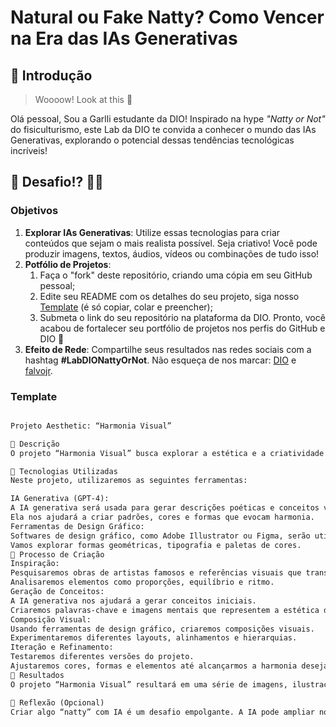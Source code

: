 # Natural ou Fake Natty? Como Vencer na Era das IAs Generativas

## 🚀 Introdução

> Woooow! Look at this 👀

Olá pessoal, Sou a Garlli estudante da DIO! Inspirado na hype _"Natty or Not"_ do fisiculturismo, este Lab da DIO te convida a conhecer o mundo das IAs Generativas, explorando o potencial dessas tendências tecnológicas incríveis!

## 🎯 Desafio!? 💪🤓

### Objetivos

1. **Explorar IAs Generativas**: Utilize essas tecnologias para criar conteúdos que sejam o mais realista possível. Seja criativo! Você pode produzir imagens, textos, áudios, vídeos ou combinações de tudo isso!
1. **Potfólio de Projetos**:
    1. Faça o "fork" deste repositório, criando uma cópia em seu GitHub pessoal;
    2. Edite seu README com os detalhes do seu projeto, siga nosso [Template](#template) (é só copiar, colar e preencher);
    3. Submeta o link do seu repositório na plataforma da DIO. Pronto, você acabou de fortalecer seu portfólio de projetos nos perfis do GitHub e DIO 🚀
1. **Efeito de Rede**: Compartilhe seus resultados nas redes sociais com a hashtag **#LabDIONattyOrNot**. Não esqueça de nos marcar: [DIO](https://www.linkedin.com/school/dio-makethechange) e [falvojr](https://www.linkedin.com/in/falvojr).

### Template

```markdown

Projeto Aesthetic: “Harmonia Visual”

📒 Descrição
O projeto “Harmonia Visual” busca explorar a estética e a criatividade por meio da combinação de elementos visuais. Inspirado pela simplicidade e elegância, este projeto visa criar uma experiência visual agradável para o público.

🤖 Tecnologias Utilizadas
Neste projeto, utilizaremos as seguintes ferramentas:

IA Generativa (GPT-4):
A IA generativa será usada para gerar descrições poéticas e conceitos visuais.
Ela nos ajudará a criar padrões, cores e formas que evocam harmonia.
Ferramentas de Design Gráfico:
Softwares de design gráfico, como Adobe Illustrator ou Figma, serão utilizados para criar composições visuais.
Vamos explorar formas geométricas, tipografia e paletas de cores.
🧐 Processo de Criação
Inspiração:
Pesquisaremos obras de artistas famosos e referências visuais que transmitam harmonia.
Analisaremos elementos como proporções, equilíbrio e ritmo.
Geração de Conceitos:
A IA generativa nos ajudará a gerar conceitos iniciais.
Criaremos palavras-chave e imagens mentais que representem a estética desejada.
Composição Visual:
Usando ferramentas de design gráfico, criaremos composições visuais.
Experimentaremos diferentes layouts, alinhamentos e hierarquias.
Iteração e Refinamento:
Testaremos diferentes versões do projeto.
Ajustaremos cores, formas e elementos até alcançarmos a harmonia desejada.
🚀 Resultados
O projeto “Harmonia Visual” resultará em uma série de imagens, ilustrações ou até mesmo animações que transmitam uma sensação de equilíbrio, serenidade e beleza. Essas criações poderão ser usadas em design de interfaces, arte digital ou até mesmo como inspiração para outros projetos.

💭 Reflexão (Opcional)
Criar algo “natty” com IA é um desafio empolgante. A IA pode ampliar nossa criatividade e nos levar a explorar novas possibilidades estéticas. No entanto, é importante lembrar que a verdadeira harmonia vai além do visual; ela também envolve conexões emocionais e significados profundos. Como criadores, devemos buscar essa harmonia completa. 🌟
